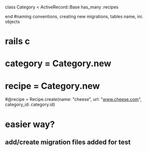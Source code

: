 class Category < ActiveRecord::Base
has_many :recipes

end
#naming conventions, creating new migrations, tables name, ini. objects

# rails c

# category = Category.new

# recipe = Category.new

#@recipe = Recipe.create(name: "cheese", url: "www.cheese.com", category_id: category.id)

# easier way?

## add/create migration files added for test
